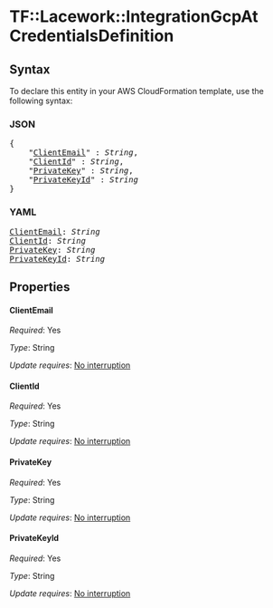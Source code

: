 # TF::Lacework::IntegrationGcpAt CredentialsDefinition

## Syntax

To declare this entity in your AWS CloudFormation template, use the following syntax:

### JSON

<pre>
{
    "<a href="#clientemail" title="ClientEmail">ClientEmail</a>" : <i>String</i>,
    "<a href="#clientid" title="ClientId">ClientId</a>" : <i>String</i>,
    "<a href="#privatekey" title="PrivateKey">PrivateKey</a>" : <i>String</i>,
    "<a href="#privatekeyid" title="PrivateKeyId">PrivateKeyId</a>" : <i>String</i>
}
</pre>

### YAML

<pre>
<a href="#clientemail" title="ClientEmail">ClientEmail</a>: <i>String</i>
<a href="#clientid" title="ClientId">ClientId</a>: <i>String</i>
<a href="#privatekey" title="PrivateKey">PrivateKey</a>: <i>String</i>
<a href="#privatekeyid" title="PrivateKeyId">PrivateKeyId</a>: <i>String</i>
</pre>

## Properties

#### ClientEmail

_Required_: Yes

_Type_: String

_Update requires_: [No interruption](https://docs.aws.amazon.com/AWSCloudFormation/latest/UserGuide/using-cfn-updating-stacks-update-behaviors.html#update-no-interrupt)

#### ClientId

_Required_: Yes

_Type_: String

_Update requires_: [No interruption](https://docs.aws.amazon.com/AWSCloudFormation/latest/UserGuide/using-cfn-updating-stacks-update-behaviors.html#update-no-interrupt)

#### PrivateKey

_Required_: Yes

_Type_: String

_Update requires_: [No interruption](https://docs.aws.amazon.com/AWSCloudFormation/latest/UserGuide/using-cfn-updating-stacks-update-behaviors.html#update-no-interrupt)

#### PrivateKeyId

_Required_: Yes

_Type_: String

_Update requires_: [No interruption](https://docs.aws.amazon.com/AWSCloudFormation/latest/UserGuide/using-cfn-updating-stacks-update-behaviors.html#update-no-interrupt)

